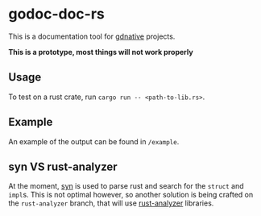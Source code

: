 # godoc-doc-rs

This is a documentation tool for [gdnative](https://github.com/godot-rust/godot-rust) projects.

**This is a prototype, most things will not work properly**

## Usage

To test on a rust crate, run `cargo run -- <path-to-lib.rs>`.

## Example

An example of the output can be found in `/example`.

## syn VS rust-analyzer

At the moment, [syn](https://crates.io/crates/syn) is used to parse rust and search for the `struct` and `impl`s. This is not optimal however, so another solution is being crafted on the `rust-analyzer` branch, that will use [rust-analyzer](https://github.com/rust-analyzer/rust-analyzer) libraries.
